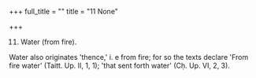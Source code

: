 +++
full_title = ""
title = "11 None"

+++


11. Water (from fire).

Water also originates 'thence,' i. e from fire; for so the texts declare 'From fire water' (Taitt. Up. II, 1, 1); 'that sent forth water' (Cḥ. Up. VI, 2, 3).


